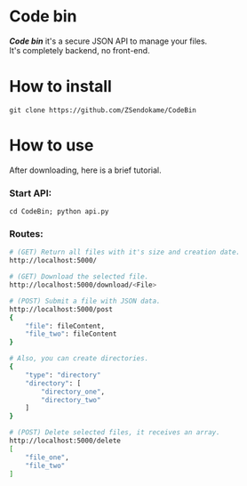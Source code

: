 # Code bin
***Code bin*** it's a secure JSON API to manage your files.<br>
It's completely backend, no front-end.<br>

# How to install
```
git clone https://github.com/ZSendokame/CodeBin
```

# How to use
After downloading, here is a brief tutorial.

### Start API:
```
cd CodeBin; python api.py
```

### Routes:
```bash
# (GET) Return all files with it's size and creation date.
http://localhost:5000/

# (GET) Download the selected file.
http://localhost:5000/download/<File>

# (POST) Submit a file with JSON data.
http://localhost:5000/post
{
    "file": fileContent,
    "file_two": fileContent
}

# Also, you can create directories.
{
    "type": "directory"
    "directory": [
        "directory_one",
        "directory_two"
    ]
}

# (POST) Delete selected files, it receives an array.
http://localhost:5000/delete
[
    "file_one",
    "file_two"
]
```